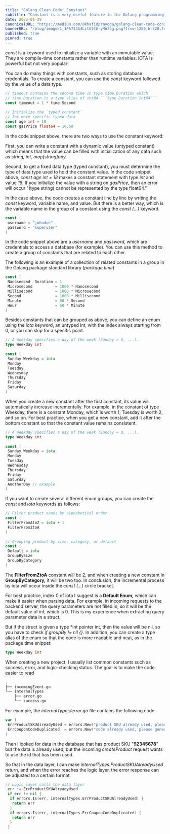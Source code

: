 ```yaml
---
title: "Golang Clean Code: Constant"
subtitle: "Constant is a very useful feature in the Golang programming language, and IOTA is very powerful but not popular."
date: 2023-01-29
canonicalURL: "https://medium.com/@khafidprayoga/golang-clean-code-constant-and-iota-94ced892a6da"
bannerURL: "/blog/image/1_1PA7I3A4LitOlCG-yMWf5g.png?tr=w-1280,h-720,fo-center,f-webp,q-50,c-maintain-ratio"
published: true
pinned: true
---
```


*const* is a keyword used to initialize a variable with an immutable value. They are compile-time constants rather than runtime variables. IOTA is powerful but not very popular!

You can do many things with constants, such as storing database credentials. To create a constant, you can use the *const* keyword followed by the value of a data type.

```go
// timeout contains the second time in type time.Duration which   
// time.Duration is a type alias of int64 ```type Duration int64```  
const timeout = 1 * time.Second  
  
// Initialize the `typed constant`   
// for more specific typed data  
const age int = 18  
const gasPrice float64 = 16.50
```

In the code snippet above, there are two ways to use the constant keyword:

First, you can write a constant with a dynamic value (untyped constant) which means that the value can be filled with initialization of any data such as *string, int, map[string]any.*

Second, to get a fixed data type (typed constant), you must determine the type of data type used to hold the constant value. In the code snippet above, *const age int = 18* makes a constant statement with type *int* and value *18.* If you initialize the value with a string on *gasPrice,* then an error will occur "(type string) cannot be represented by the type float64."

In the case above, the code creates a constant line by line by writing the *const* keyword, variable name, and value. But there is a better way, which is the variable name in the group of a constant using the *const (…)* keyword.

```go
const (  
 username = "johndoe"  
 password = "superuser"  
)
```

In the code snippet above are a *username* and *password,* which are credentials to access a database (for example). You can use this method to create a group of constants that are related to each other.

The following is an example of a collection of related constants in a group in the Golang package standard library (*package* *time*)

```go
const (  
 Nanosecond  Duration = 1  
 Microsecond          = 1000 * Nanosecond  
 Millisecond          = 1000 * Microsecond  
 Second               = 1000 * Millisecond  
 Minute               = 60 * Second  
 Hour                 = 60 * Minute  
)
```

Besides constants that can be grouped as above, you can define an enum using the *iota* keyword, an untyped int, with the index always starting from 0, or you can skip for a specific point.

```go
// A Weekday specifies a day of the week (Sunday = 0, ...).  
type Weekday int  
  
const (  
 Sunday Weekday = iota  
 Monday  
 Tuesday  
 Wednesday  
 Thursday  
 Friday  
 Saturday  
)
```

When you create a new constant after the first constant, its value will automatically increase incrementally. For example, in the constant of type Weekday, there is a constant Monday, which is worth 1, Tuesday is worth 2, and so on. For best practice, when you get a new constant, add it after the bottom constant so that the constant value remains consistent.

```go
// A Weekday specifies a day of the week (Sunday = 0, ...).  
type Weekday int  
  
const (  
 Sunday Weekday = iota  
 Monday  
 Tuesday  
 Wednesday  
 Thursday  
 Friday  
 Saturday  
 AnotherDay // example  
)
```

If you want to create several different enum groups, you can create the *const* and *iota* keywords as follows:

```go
// Filter product names by alphabetical order  
const (  
 FilterFromAtoZ = iota + 1  
 FilterFromZtoA  
)  
  
// Grouping product by size, category, or default  
const (  
 Default = iota  
 GroupBySize  
 GroupByCategory  
)
```

The **FilterFromZtoA** constant will be 2, and when creating a new constant in **GroupByCategory,** it will be two too. In conclusion, the incremental process by iota will occur inside the *const (…)* circle bracket.

For best practice, index 0 of iota I suggest is a **Default Enum,** which can make it easier when parsing data. For example, in incoming requests to the backend server, the query parameters are not filled in, so it will be the default value of int, which is 0. This is my experience when extracting query parameter data in a struct.

But if the struct is given a type \*int pointer int, then the value will be nil, so you have to check *if groupBy != nil {}*. In addition, you can create a type alias of the enum so that the code is more readable and neat, as in the package time snippet:

```go
type Weekday int
```

When creating a new project, I usually list common constants such as success, error, and logic-checking status. The goal is to make the code easier to read

```sh
.  
├── incomingEvent.go  
└── internalTypes  
    ├── error.go  
    └── success.go
```

For example, the *internalTypes/error.go* file contains the following code

```go
var (  
 ErrProductSKUAlreadyUsed = errors.New("product SKU already used, please use another SKU id")  
 ErrCouponCodeDuplicated  = errors.New("code already used, please generate another coupon code")  
)
```

Then I looked for data in the database that has product SKU "**92345678**" but the data is already used, but the incoming *createProduct* request wants to use the id that has been used.

So that in the data layer, I can make *internalTypes.ProductSKUAlreadyUsed* return, and when the error reaches the logic layer, the error response can be adjusted to a certain format.

```go
// Logic layer calls the data layer  
 err := ErrProductSKUAlreadyUsed  
 if err != nil {  
  if errors.Is(err, internalTypes.ErrProductSKUAlreadyUsed) {  
   return err  
  }  
  if errors.Is(err, internalTypes.ErrCouponCodeDuplicated) {  
   return err  
  }  
 }
```
